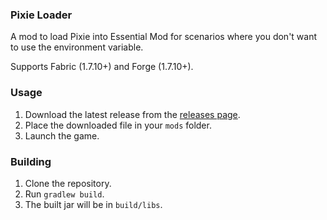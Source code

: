 <h3>Pixie Loader</h3>
<p>A mod to load Pixie into Essential Mod for scenarios where you don't want to use the environment variable.</p>
<p>Supports Fabric (1.7.10+) and Forge (1.7.10+).</p>

<h3>Usage</h3>
<ol>
  <li>Download the latest release from the <a href="https://github.com/pixiemc/loader/releases">releases page</a>.</li>
  <li>Place the downloaded file in your <code>mods</code> folder.</li>
  <li>Launch the game.</li>
</ol>

<h3>Building</h3>
<ol>
  <li>Clone the repository.</li>
  <li>Run <code>gradlew build</code>.</li>
  <li>The built jar will be in <code>build/libs</code>.</li>
</ol>